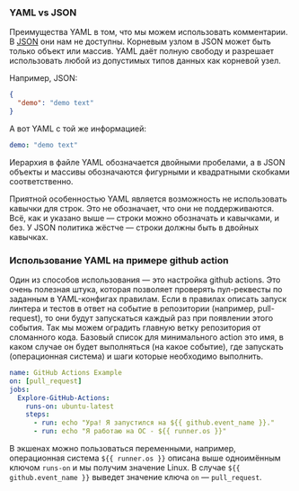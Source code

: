 ### YAML vs JSON

Преимущества YAML в том, что мы можем использовать комментарии. В [JSON](/tools/json/) они нам не доступны.
Корневым узлом в JSON может быть только объект или массив. YAML даёт полную свободу и разрешает использовать любой из допустимых типов данных как корневой узел.

Например, JSON:

```json
{
  "demo": "demo text"
}
```

А вот YAML с той же информацией:

```yaml
demo: "demo text"
```

Иерархия в файле YAML обозначается двойными пробелами, а в JSON объекты и массивы обозначаются фигурными и квадратными скобками соответственно.

Приятной особенностью YAML является возможность не использовать кавычки для строк. Это не обозначает, что они не поддерживаются. Всё, как и указано выше — строки можно обозначать и кавычками, и без. У JSON политика жёстче — строки должны быть в двойных кавычках.

### Использование YAML на примере github action

Один из способов использования — это настройка github actions. Это очень полезная штука, которая позволяет проверять пул-реквесты по заданным в YAML-конфигах правилам.
Если в правилах описать запуск линтера и тестов в ответ на событие в репозитории (например, pull-request), то они будут запускаться каждый раз при появлении этого события. Так мы можем оградить главную ветку репозитория от сломанного кода.
Базовый список для минимального action это имя, в каком случае он будет выполняться (на какое событие), где запускать (операционная система) и шаги которые необходимо выполнить.

```yaml
name: GitHub Actions Example
on: [pull_request]
jobs:
  Explore-GitHub-Actions:
    runs-on: ubuntu-latest
    steps:
      - run: echo "Ура! Я запустился на ${{ github.event_name }}."
      - run: echo "Я работаю на ОС - ${{ runner.os }}"
```

В экшенах можно пользоваться переменными, например, операционная система `${{ runner.os }}` описана выше одноимённым ключом `runs-on` и мы получим значение Linux. В случае `${{ github.event_name }}` выведет значение ключа `on` — `pull_request`.
